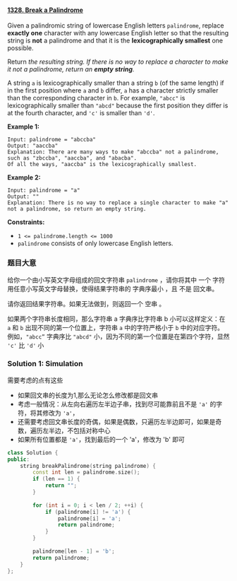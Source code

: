 #### [1328. Break a Palindrome](https://leetcode.cn/problems/break-a-palindrome/)

Given a palindromic string of lowercase English letters `palindrome`, replace **exactly one** character with any lowercase English letter so that the resulting string is **not** a palindrome and that it is the **lexicographically smallest** one possible.

Return *the resulting string. If there is no way to replace a character to make it not a palindrome, return an **empty string**.*

A string `a` is lexicographically smaller than a string `b` (of the same length) if in the first position where `a` and `b` differ, `a` has a character strictly smaller than the corresponding character in `b`. For example, `"abcc"` is lexicographically smaller than `"abcd"` because the first position they differ is at the fourth character, and `'c'` is smaller than `'d'`.

 

**Example 1:**

```
Input: palindrome = "abccba"
Output: "aaccba"
Explanation: There are many ways to make "abccba" not a palindrome, such as "zbccba", "aaccba", and "abacba".
Of all the ways, "aaccba" is the lexicographically smallest.
```

**Example 2:**

```
Input: palindrome = "a"
Output: ""
Explanation: There is no way to replace a single character to make "a" not a palindrome, so return an empty string.
```

 

**Constraints:**

- `1 <= palindrome.length <= 1000`
- `palindrome` consists of only lowercase English letters.



### 题目大意

给你一个由小写英文字母组成的回文字符串 `palindrome` ，请你将其中 一个 字符用任意小写英文字母替换，使得结果字符串的 字典序最小 ，且 不是 回文串。

请你返回结果字符串。如果无法做到，则返回一个 空串 。

如果两个字符串长度相同，那么字符串 a 字典序比字符串 b 小可以这样定义：在 `a` 和 `b` 出现不同的第一个位置上，字符串 `a` 中的字符严格小于 `b` 中的对应字符。例如，`"abcc”` 字典序比 `"abcd"` 小，因为不同的第一个位置是在第四个字符，显然 `'c'` 比 `'d'` 小



### Solution 1: Simulation

需要考虑的点有这些

- 如果回文串的长度为1,那么无论怎么修改都是回文串
- 考虑一般情况：从左向右遍历左半边子串，找到尽可能靠前且不是 `'a'` 的字符，将其修改为 `'a'`，
- 还需要考虑回文串长度的奇偶，如果是偶数，只遍历左半边即可，如果是奇数，遍历左半边，不包括对称中心
- 如果所有位置都是 `'a'`，找到最后的一个 'a'，修改为 'b' 即可



````c++
class Solution {
public:
    string breakPalindrome(string palindrome) {
        const int len = palindrome.size();
        if (len == 1) {
            return "";
        }
        
        for (int i = 0; i < len / 2; ++i) {
            if (palindrome[i] != 'a') {
                palindrome[i] = 'a';
                return palindrome;
            }
        }
        
        palindrome[len - 1] = 'b';
        return palindrome;
    }
};
````




